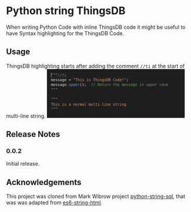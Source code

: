# Python string ThingsDB

When writing Python Code with inline ThingsDB code it might be useful to have Syntax highlighting for the ThingsDB Code.

## Usage

ThingsDB highlighting starts after adding the comment `//ti` at the start of multi-line string.
![example](images/example_highlight.png)

## Release Notes

### 0.0.2

Initial release.

## Acknowledgements

This project was cloned from Mark Wibrow project [python-string-sql](https://github.com/mwibrow/python-string-sql), that was was adapted from [es6-string-html](https://github.com/hanjingboo/es6-string-html).
